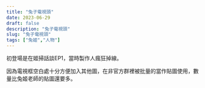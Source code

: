 ```yaml
---
title: "兔子電視頭"
date: 2023-06-29
draft: false
description: "兔子電視頭"
slug: "兔子電視頭"
tags: ["兔姬","人物"]
---
```


初登場是在姬掃話談EP1，當時製作人瘋狂掉線。

因為電視框空白處十分方便加入其他圖，在非官方群裡被批量的當作貼圖使用，數量比兔姬老師的貼圖還要多。